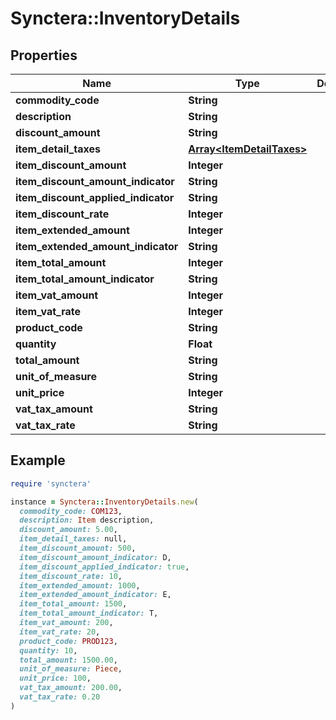 # Synctera::InventoryDetails

## Properties

| Name | Type | Description | Notes |
| ---- | ---- | ----------- | ----- |
| **commodity_code** | **String** |  | [optional] |
| **description** | **String** |  | [optional] |
| **discount_amount** | **String** |  | [optional] |
| **item_detail_taxes** | [**Array&lt;ItemDetailTaxes&gt;**](ItemDetailTaxes.md) |  | [optional] |
| **item_discount_amount** | **Integer** |  | [optional] |
| **item_discount_amount_indicator** | **String** |  | [optional] |
| **item_discount_applied_indicator** | **String** |  | [optional] |
| **item_discount_rate** | **Integer** |  | [optional] |
| **item_extended_amount** | **Integer** |  | [optional] |
| **item_extended_amount_indicator** | **String** |  | [optional] |
| **item_total_amount** | **Integer** |  | [optional] |
| **item_total_amount_indicator** | **String** |  | [optional] |
| **item_vat_amount** | **Integer** |  | [optional] |
| **item_vat_rate** | **Integer** |  | [optional] |
| **product_code** | **String** |  | [optional] |
| **quantity** | **Float** |  | [optional] |
| **total_amount** | **String** |  | [optional] |
| **unit_of_measure** | **String** |  | [optional] |
| **unit_price** | **Integer** |  | [optional] |
| **vat_tax_amount** | **String** |  | [optional] |
| **vat_tax_rate** | **String** |  | [optional] |

## Example

```ruby
require 'synctera'

instance = Synctera::InventoryDetails.new(
  commodity_code: COM123,
  description: Item description,
  discount_amount: 5.00,
  item_detail_taxes: null,
  item_discount_amount: 500,
  item_discount_amount_indicator: D,
  item_discount_applied_indicator: true,
  item_discount_rate: 10,
  item_extended_amount: 1000,
  item_extended_amount_indicator: E,
  item_total_amount: 1500,
  item_total_amount_indicator: T,
  item_vat_amount: 200,
  item_vat_rate: 20,
  product_code: PROD123,
  quantity: 10,
  total_amount: 1500.00,
  unit_of_measure: Piece,
  unit_price: 100,
  vat_tax_amount: 200.00,
  vat_tax_rate: 0.20
)
```

